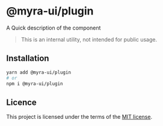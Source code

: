 # @myra-ui/plugin

A Quick description of the component

> This is an internal utility, not intended for public usage.

## Installation

```sh
yarn add @myra-ui/plugin
# or
npm i @myra-ui/plugin
```

## Licence

This project is licensed under the terms of the
[MIT license](https://github.com/gitaumoses4@gmail.com/myra-ui/blob/master/LICENSE).
